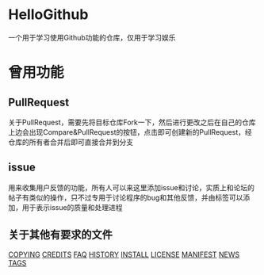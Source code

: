 # HelloGithub

一个用于学习使用Github功能的仓库，仅用于学习娱乐

# 曾用功能

## PullRequest

关于PullRequest，需要先将目标仓库Fork一下，然后进行更改之后在自己的仓库上边会出现Compare&PullRequest的按钮，点击即可创建新的PullRequest，经仓库的所有者合并后即可直接合并到分支

## issue

用来收集用户反馈的功能，所有人可以来这里添加issue和讨论，实质上和论坛的帖子有类似的操作，只不过专用于讨论程序的bug和其他反馈，并由标签可以添加，用于表示issue的质量和处理进程

## 关于其他有要求的文件

[COPYING](https://github.com/jhlike/HelloGithub/blob/master/COPYING)
[CREDITS](https://github.com/jhlike/HelloGithub/blob/master/CREDITS)
[FAQ](https://github.com/jhlike/HelloGithub/blob/master/FAQ)
[HISTORY](https://github.com/jhlike/HelloGithub/blob/master/HISTORY)
[INSTALL](https://github.com/jhlike/HelloGithub/blob/master/INSTALL)
[LICENSE](https://github.com/jhlike/HelloGithub/blob/master/LICENSE)
[MANIFEST](https://github.com/jhlike/HelloGithub/blob/master/MANIFEST)
[NEWS](https://github.com/jhlike/HelloGithub/blob/master/NEWS)
[TAGS](https://github.com/jhlike/HelloGithub/blob/master/TAGS)